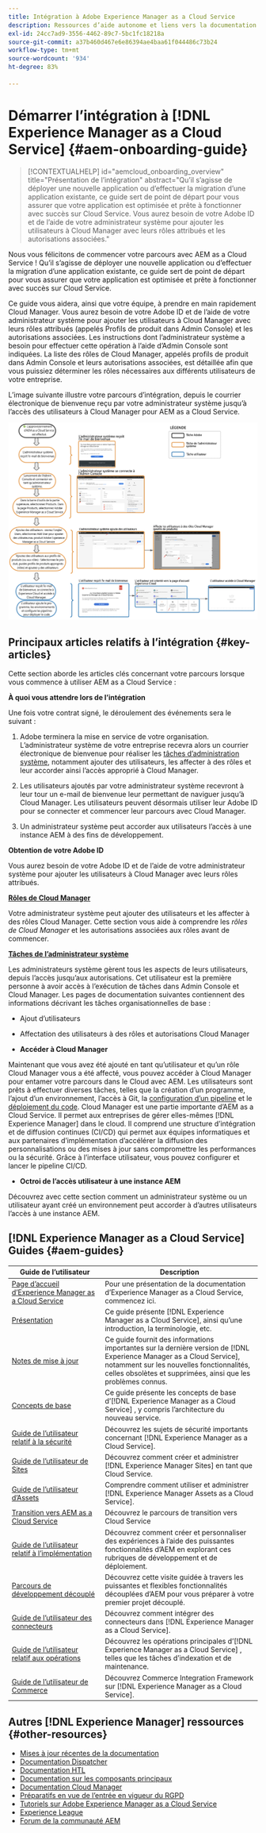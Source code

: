 ```yaml
---
title: Intégration à Adobe Experience Manager as a Cloud Service
description: Ressources d’aide autonome et liens vers la documentation concernant l’intégration à Adobe Experience Manager as a Cloud Service
exl-id: 24cc7ad9-3556-4462-89c7-5bc1fc18218a
source-git-commit: a37b460d467e6e86394ae4baa61f044486c73b24
workflow-type: tm+mt
source-wordcount: '934'
ht-degree: 83%

---
```


# Démarrer l’intégration à [!DNL Experience Manager as a Cloud Service] {#aem-onboarding-guide}

>[!CONTEXTUALHELP]
>id="aemcloud_onboarding_overview"
>title="Présentation de l’intégration"
>abstract="Qu’il s’agisse de déployer une nouvelle application ou d’effectuer la migration d’une application existante, ce guide sert de point de départ pour vous assurer que votre application est optimisée et prête à fonctionner avec succès sur Cloud Service. Vous aurez besoin de votre Adobe ID et de l’aide de votre administrateur système pour ajouter les utilisateurs à Cloud Manager avec leurs rôles attribués et les autorisations associées."

Nous vous félicitons de commencer votre parcours avec AEM as a Cloud Service ! Qu’il s’agisse de déployer une nouvelle application ou d’effectuer la migration d’une application existante, ce guide sert de point de départ pour vous assurer que votre application est optimisée et prête à fonctionner avec succès sur Cloud Service.

Ce guide vous aidera, ainsi que votre équipe, à prendre en main rapidement Cloud Manager. Vous aurez besoin de votre Adobe ID et de l’aide de votre administrateur système pour ajouter les utilisateurs à Cloud Manager avec leurs rôles attribués (appelés Profils de produit dans Admin Console) et les autorisations associées. Les instructions dont l’administrateur système a besoin pour effectuer cette opération à l’aide d’Admin Console sont indiquées. La liste des rôles de Cloud Manager, appelés profils de produit dans Admin Console et leurs autorisations associées, est détaillée afin que vous puissiez déterminer les rôles nécessaires aux différents utilisateurs de votre entreprise.

L’image suivante illustre votre parcours d’intégration, depuis le courrier électronique de bienvenue reçu par votre administrateur système jusqu’à l’accès des utilisateurs à Cloud Manager pour AEM as a Cloud Service.

![](/help/onboarding/what-is-required/assets/cust-journey.png)

## Principaux articles relatifs à l’intégration {#key-articles}

Cette section aborde les articles clés concernant votre parcours lorsque vous commence à utiliser AEM as a Cloud Service :

**À quoi vous attendre lors de l’intégration**

Une fois votre contrat signé, le déroulement des événements sera le suivant :

1. Adobe terminera la mise en service de votre organisation. L’administrateur système de votre entreprise recevra alors un courrier électronique de bienvenue pour réaliser les [tâches d’administration système](/help/onboarding/what-is-required/add-users-assign-cm-roles.md), notamment ajouter des utilisateurs, les affecter à des rôles et leur accorder ainsi l’accès approprié à Cloud Manager.

1. Les utilisateurs ajoutés par votre administrateur système recevront à leur tour un e-mail de bienvenue leur permettant de naviguer jusqu’à Cloud Manager. Les utilisateurs peuvent désormais utiliser leur Adobe ID pour se connecter et commencer leur parcours avec Cloud Manager.

1. Un administrateur système peut accorder aux utilisateurs l’accès à une instance AEM à des fins de développement.

**Obtention de votre Adobe ID**

Vous aurez besoin de votre Adobe ID et de l’aide de votre administrateur système pour ajouter les utilisateurs à Cloud Manager avec leurs rôles attribués.

**[Rôles de Cloud Manager](/help/onboarding/what-is-required/user-roles-permissions.md)**

Votre administrateur système peut ajouter des utilisateurs et les affecter à des rôles Cloud Manager. Cette section vous aide à comprendre les *rôles de Cloud Manager* et les autorisations associées aux rôles avant de commencer.

**[Tâches de l’administrateur système](/help/onboarding/what-is-required/add-users-assign-cm-roles.md)**

Les administrateurs système gèrent tous les aspects de leurs utilisateurs, depuis l’accès jusqu’aux autorisations. Cet utilisateur est la première personne à avoir accès à l’exécution de tâches dans Admin Console et Cloud Manager.
Les pages de documentation suivantes contiennent des informations décrivant les tâches organisationnelles de base :

* Ajout d’utilisateurs
* Affectation des utilisateurs à des rôles et autorisations Cloud Manager

* **Accéder à Cloud Manager**

Maintenant que vous avez été ajouté en tant qu’utilisateur et qu’un rôle Cloud Manager vous a été affecté, vous pouvez accéder à Cloud Manager pour entamer votre parcours dans le Cloud avec AEM. Les utilisateurs sont prêts à effectuer diverses tâches, telles que la création d’un programme, l’ajout d’un environnement, l’accès à Git, la [configuration d’un pipeline](/help/implementing/cloud-manager/configure-pipeline.md) et le [déploiement du code](/help/implementing/cloud-manager/deploy-code.md).
Cloud Manager est une partie importante d’AEM as a Cloud Service. Il permet aux entreprises de gérer elles-mêmes [!DNL Experience Manager] dans le cloud. Il comprend une structure d’intégration et de diffusion continues (CI/CD) qui permet aux équipes informatiques et aux partenaires d’implémentation d’accélérer la diffusion des personnalisations ou des mises à jour sans compromettre les performances ou la sécurité. Grâce à l’interface utilisateur, vous pouvez configurer et lancer le pipeline CI/CD.

* **Octroi de l’accès utilisateur à une instance AEM**

Découvrez avec cette section comment un administrateur système ou un utilisateur ayant créé un environnement peut accorder à d’autres utilisateurs l’accès à une instance AEM.

## [!DNL Experience Manager as a Cloud Service] Guides {#aem-guides}

| Guide de l’utilisateur | Description |
|---|---|
| [Page d’accueil d’Experience Manager as a Cloud Service](/help/landing/home.md) | Pour une présentation de la documentation d’Experience Manager as a Cloud Service, commencez ici. |
| [Présentation](/help/overview/home.md) | Ce guide présente [!DNL Experience Manager as a Cloud Service], ainsi qu’une introduction, la terminologie, etc. |
| [Notes de mise à jour](/help/release-notes/home.md) | Ce guide fournit des informations importantes sur la dernière version de [!DNL Experience Manager as a Cloud Service], notamment sur les nouvelles fonctionnalités, celles obsolètes et supprimées, ainsi que les problèmes connus. |
| [Concepts de base](/help/core-concepts/home.md) | Ce guide présente les concepts de base d’[!DNL Experience Manager as a Cloud Service] , y compris l’architecture du nouveau service. |
| [Guide de l’utilisateur relatif à la sécurité](/help/security/home.md) | Découvrez les sujets de sécurité importants concernant [!DNL Experience Manager as a Cloud Service]. |
| [Guide de l’utilisateur de Sites](/help/sites-cloud/home.md) | Découvrez comment créer et administrer [!DNL Experience Manager Sites] en tant que Cloud Service. |
| [Guide de l’utilisateur d’Assets](/help/assets/home.md) | Comprendre comment utiliser et administrer [!DNL Experience Manager Assets as a Cloud Service]. |
| [Transition vers AEM as a Cloud Service](/help/move-to-cloud-service/home.md) | Découvrez le parcours de transition vers Cloud Service |
| [Guide de l’utilisateur relatif à l’implémentation](/help/implementing/home.md) | Découvrez comment créer et personnaliser des expériences à l’aide des puissantes fonctionnalités d’AEM en explorant ces rubriques de développement et de déploiement. |
| [Parcours de développement découplé](/help/journey-headless/developer/overview.md) | Découvrez cette visite guidée à travers les puissantes et flexibles fonctionnalités découplées d’AEM pour vous préparer à votre premier projet découplé. |
| [Guide de l’utilisateur des connecteurs](/help/connectors/home.md) | Découvrez comment intégrer des connecteurs dans [!DNL Experience Manager as a Cloud Service]. |
| [Guide de l’utilisateur relatif aux opérations](/help/operations/home.md) | Découvrez les opérations principales d’[!DNL Experience Manager as a Cloud Service] , telles que les tâches d’indexation et de maintenance. |
| [Guide de l’utilisateur de Commerce](/help/commerce-cloud/home.md) | Découvrez Commerce Integration Framework sur [!DNL Experience Manager as a Cloud Service]. |

## Autres [!DNL Experience Manager] ressources {#other-resources}

* [Mises à jour récentes de la documentation](https://helpx.adobe.com/fr/experience-manager/documentation-updates.html#AEMasaCloudService)
* [Documentation Dispatcher](/help/implementing/dispatcher/overview.md)
* [Documentation HTL](https://experienceleague.adobe.com/docs/experience-manager-htl/using/overview.html?lang=fr)
* [Documentation sur les composants principaux](https://experienceleague.adobe.com/docs/experience-manager-core-components/using/introduction.html?lang=fr)
* [Documentation Cloud Manager](https://experienceleague.adobe.com/docs/experience-manager-cloud-service/onboarding/getting-access/cloud-service-programs/first-time-login.html)
* [Préparatifs en vue de l’entrée en vigueur du RGPD](/help/compliance/data-privacy-and-protection-readiness/aem-readiness.md)
* [Tutoriels sur Adobe Experience Manager as a Cloud Service](https://experienceleague.adobe.com/docs/experience-manager-learn/cloud-service/overview.html?lang=fr)
* [Experience League](https://guided.adobe.com/?promoid=K42KVXHD&amp;mv=other#solutions/experience-manager)
* [Forum de la communauté AEM](https://forums.adobe.com/community/experience-cloud/marketing-cloud/experience-manager)
